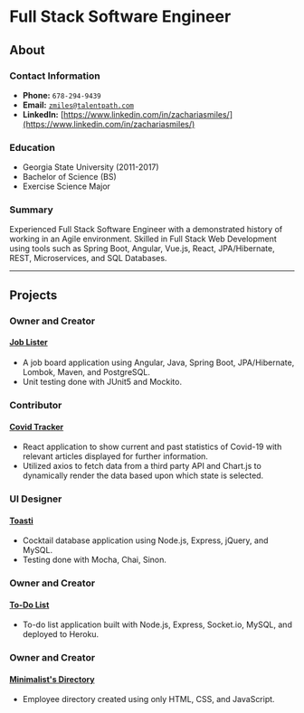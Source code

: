 # Full Stack Software Engineer

## About

### Contact Information
* **Phone:** `678-294-9439`
* **Email:** <a href="mailto:zmiles@talentpath.com">`zmiles@talentpath.com`</a>
* **LinkedIn:** [https://www.linkedin.com/in/zachariasmiles/](https://www.linkedin.com/in/zachariasmiles/)

### Education
* Georgia State University (2011-2017)
* Bachelor of Science (BS)
* Exercise Science Major

### Summary
Experienced Full Stack Software Engineer with a demonstrated history of working in an Agile environment.
Skilled in Full Stack Web Development using tools such as Spring Boot, Angular, Vue.js, React, JPA/Hibernate, REST, Microservices, and SQL Databases.

<hr>

## Projects

### Owner and Creator
#### [Job Lister](https://github.com/zmiles17/job-lister)
* A job board application using Angular, Java, Spring Boot, JPA/Hibernate, Lombok, Maven, and PostgreSQL.
* Unit testing done with JUnit5 and Mockito.

### Contributor
#### [Covid Tracker](https://peaceful-garden-61963.herokuapp.com/)
* React application to show current and past statistics of Covid-19 with relevant articles displayed for further information.
* Utilized axios to fetch data from a third party API and Chart.js to dynamically render the data based upon which state is selected.

### UI Designer
#### [Toasti](https://toasti-app.herokuapp.com/)
* Cocktail database application using Node.js, Express, jQuery, and MySQL.
* Testing done with Mocha, Chai, Sinon.

### Owner and Creator
#### [To-Do List](https://sequelize-todolist.herokuapp.com/)
* To-do list application built with Node.js, Express, Socket.io, MySQL, and deployed to Heroku.

### Owner and Creator
#### [Minimalist's Directory](https://zmiles17.github.io/Minimalists-Directory/)
* Employee directory created using only HTML, CSS, and JavaScript.






